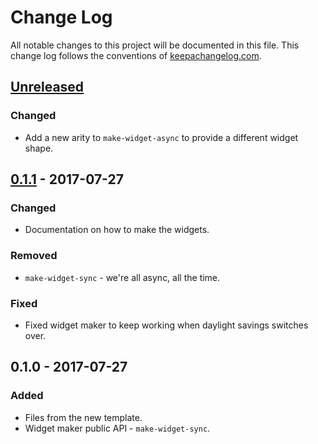 # Change Log
All notable changes to this project will be documented in this file. This change log follows the conventions of [keepachangelog.com](http://keepachangelog.com/).

## [Unreleased]
### Changed
- Add a new arity to `make-widget-async` to provide a different widget shape.

## [0.1.1] - 2017-07-27
### Changed
- Documentation on how to make the widgets.

### Removed
- `make-widget-sync` - we're all async, all the time.

### Fixed
- Fixed widget maker to keep working when daylight savings switches over.

## 0.1.0 - 2017-07-27
### Added
- Files from the new template.
- Widget maker public API - `make-widget-sync`.

[Unreleased]: https://github.com/your-name/clojure-demo/compare/0.1.1...HEAD
[0.1.1]: https://github.com/your-name/clojure-demo/compare/0.1.0...0.1.1
